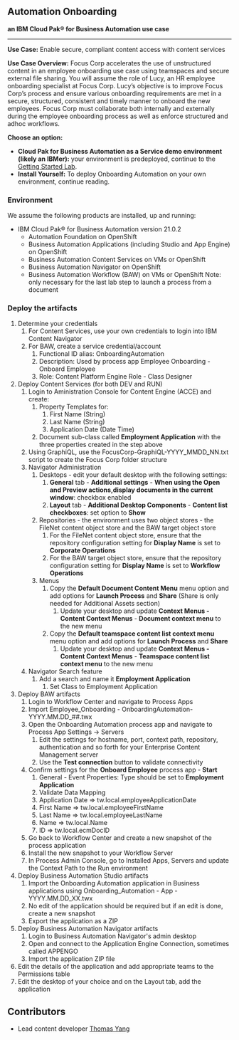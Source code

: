 ## Automation Onboarding
**an IBM Cloud Pak® for Business Automation use case**

***

**Use Case:** Enable secure, compliant content access with content services

**Use Case Overview:** Focus Corp accelerates the use of unstructured content in an employee onboarding use case using teamspaces and secure external file sharing. You will assume the role of Lucy, an HR employee onboarding specialist at Focus Corp. Lucy’s objective is to improve Focus Corp’s process and ensure various onboarding requirements are met in a secure, structured, consistent and timely manner to onboard the new employees.  Focus Corp must collaborate both internally and externally during the employee onboarding process as well as enforce structured and adhoc workflows. 

**Choose an option:**

  * **Cloud Pak for Business Automation as a Service demo environment (likely an IBMer):** your environment is predeployed, continue to the [Getting Started Lab](https://ibm-cloud-architecture.github.io/refarch-dba/use-cases/onboarding-automation/#getting-started-lab).
  * **Install Yourself:** To deploy Onboarding Automation on your own environment, continue reading.

### Environment

We assume the following products are installed, up and running:

* IBM Cloud Pak® for Business Automation version 21.0.2
    * Automation Foundation on OpenShift
    * Business Automation Applications (including Studio and App Engine) on OpenShift
    * Business Automation Content Services on VMs or OpenShift
    * Business Automation Navigator on OpenShift
    * Business Automation Workflow (BAW) on VMs or OpenShift
        Note: only necessary for the last lab step to launch a process from a document

### Deploy the artifacts

1. Determine your credentials
    1. For Content Services, use your own credentials to login into IBM Content Navigator
    1. For BAW, create a service credential/account
        1. Functional ID alias: OnboardingAutomation
        1. Description: Used by process app Employee Onboarding - Onboard Employee
        1. Role: Content Platform Engine Role - Class Designer
1. Deploy Content Services  (for both DEV and RUN)
    1. Login to Aministration Console for Content Engine (ACCE) and create:
        1. Property Templates for:
            1. First Name (String)
            1. Last Name (String)
            1. Application Date (Date Time)
        1. Document sub-class called **Employment Application** with the three properties created in the step above
    1. Using GraphiQL, use the FocusCorp-GraphiQL-YYYY_MMDD_NN.txt script to create the Focus Corp folder structure
    1. Navigator Administration
        1. Desktops - edit your default desktop with the following settings:
            1. **General** tab - **Additional settings** - **When using the Open and Preview actions,display documents in the current window**: checkbox enabled
            1. **Layout** tab - **Additional Desktop Components** - **Content list checkboxes**: set option to **Show**
        1. Repositories - the environment uses two object stores - the FileNet content object store and the BAW target object store
            1. For the FileNet content object store, ensure that the repository configuration setting for **Display Name** is set to **Corporate Operations**
            1. For the BAW target object store, ensure that the repository configuration setting for **Display Name** is set to **Workflow Operations**        
        1. Menus
            1. Copy the **Default Document Content Menu** menu option and add options for **Launch Process** and **Share**  (Share is only needed for Additional Assets section)
                1. Update your desktop and update **Context Menus - Content Context Menus** - **Document context menu** to the new menu
            1. Copy the **Default teamspace content list context menu** menu option and add options for **Launch Process** and **Share**
                1. Update your desktop and update **Context Menus - Content Context Menus** - **Teamspace content list context menu** to the new menu
    1. Navigator Search feature
        1. Add a search and name it **Employment Application**
            1. Set Class to Employment Application
1. Deploy BAW artifacts
    1. Login to Workflow Center and navigate to Process Apps
    1. Import Employee_Onboarding - OnboardingAutomation-YYYY.MM.DD_##.twx
    1. Open the Onboarding Automation process app and navigate to Process App Settings -> Servers
        1. Edit the settings for hostname, port, context path, repository, authentication and so forth for your Enterprise Content Management server
        1. Use the **Test connection** button to validate connectivity
    1. Confirm settings for the **Onboard Employee** process app - **Start**  
        1. General - Event Properties: Type should be set to **Employment Application**
        1. Validate Data Mapping
        1. Application Date => tw.local.employeeApplicationDate
        1. First Name => tw.local.employeeFirstName
        1. Last Name => tw.local.employeeLastName
        1. Name => tw.local.Name
        1. ID => tw.local.ecmDocID
    1. Go back to Workflow Center and create a new snapshot of the process application
    1. Install the new snapshot to your Workflow Server
    1. In Process Admin Console, go to Installed Apps, Servers and update the Context Path to the Run environment
1. Deploy Business Automation Studio artifacts
    1. Import the Onboarding Automation application in Business applications using Onboarding_Automation - App - YYYY.MM.DD_XX.twx
    1. No edit of the application should be required but if an edit is done, create a new snapshot
    1. Export the application as a ZIP
1. Deploy Business Automation Navigator artifacts
    1. Login to Business Automation Navigator's admin desktop
    1. Open and connect to the Application Engine Connection, sometimes called APPENGO
    1. Import the application ZIP file
  1. Edit the details of the application and add appropriate teams to the Permissions table
  1. Edit the desktop of your choice and on the Layout tab, add the application

## Contributors
  * Lead content developer [Thomas Yang](https://www.linkedin.com/in/thomasyang44/)
